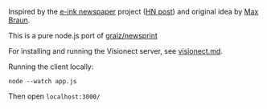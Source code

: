 Inspired by the [e-ink newspaper](https://github.com/mmicire/nyt2png) project ([HN post](https://news.ycombinator.com/item?id=26611371)) and original idea by [Max Braun](https://braun.design/).

This is a pure node.js port of [graiz/newsprint](https://github.com/graiz/newsprint)

For installing and running the Visionect server, see [visionect.md](visionect.md).

Running the client locally:
```
node --watch app.js
```
Then open `localhost:3000/`